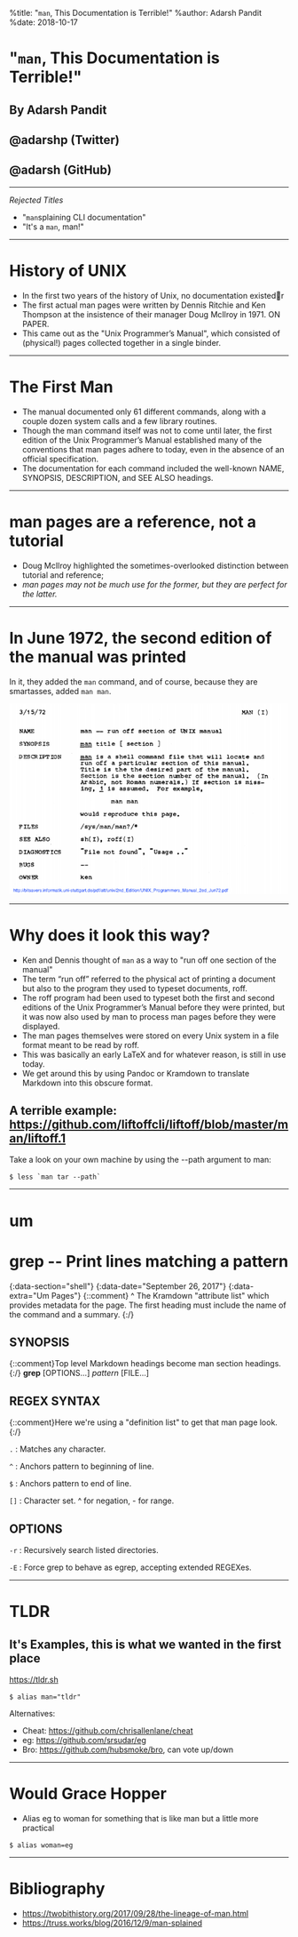 %title: "`man`, This Documentation is Terrible!"
%author: Adarsh Pandit
%date: 2018-10-17


# "`man`, This Documentation is Terrible!"

## By Adarsh Pandit
## @adarshp (Twitter)
## @adarsh (GitHub)

---

*Rejected Titles*

* "`man`splaining CLI documentation"
* "It's a `man`, man!"

---

# History of UNIX

- In the first two years of the history of Unix, no documentation existedr
- The first actual man pages were written by Dennis Ritchie and Ken Thompson at the insistence of their manager Doug McIlroy in 1971. ON PAPER.
- This came out as the "Unix Programmer’s Manual", which consisted of (physical!) pages collected together in a single binder.


---
# The First Man

- The manual documented only 61 different commands, along with a couple dozen system calls and a few library routines.
- Though the man command itself was not to come until later, the first edition of the Unix Programmer’s Manual established many of the conventions that man pages adhere to today, even in the absence of an official specification.
- The documentation for each command included the well-known NAME, SYNOPSIS, DESCRIPTION, and SEE ALSO headings.


---
# man pages are a reference, not a tutorial


- Doug McIlroy highlighted the sometimes-overlooked distinction between tutorial and reference;
- *man pages may not be much use for the former, but they are perfect for the latter.*

---
# In June 1972, the second edition of the manual was printed

In it, they added the `man` command, and of course, because they are smartasses,
added `man man`. 

![Image of man page](1972_unix_manual_man_page.png)

---

# Why does it look this way?

* Ken and Dennis thought of `man` as a way to "run off one section of the
  manual"
* The term “run off” referred to the physical act of printing a document but also to the program they used to typeset documents, roff.
* The roff program had been used to typeset both the first and second editions of the Unix Programmer’s Manual before they were printed, but it was now also used by man to process man pages before they were displayed.
* The man pages themselves were stored on every Unix system in a file format meant to be read by roff.
* This was basically an early LaTeX and for whatever reason, is still in use
  today.
* We get around this by using Pandoc or Kramdown to translate Markdown into this
  obscure format.

A terrible example: https://github.com/liftoffcli/liftoff/blob/master/man/liftoff.1
---

Take a look on your own machine by using the --path argument to man:

```
$ less `man tar --path`
```

---
# um

# grep -- Print lines matching a pattern
{:data-section="shell"}
{:data-date="September 26, 2017"}
{:data-extra="Um Pages"}
{::comment}
^ The Kramdown "attribute list" which provides metadata for the page.
The first heading must include the name of the command and a summary.
{:/}

## SYNOPSIS
{::comment}Top level Markdown headings become man section headings.{:/}
**grep** [OPTIONS...] *pattern* [FILE...]

## REGEX SYNTAX
{::comment}Here we're using a "definition list" to get that man page look.{:/}

`.`
: Matches any character.

`^`
: Anchors pattern to beginning of line.

`$`
: Anchors pattern to end of line.

`[]`
: Character set. ^ for negation, - for range.

## OPTIONS
`-r`
: Recursively search listed directories.

`-E`
: Force grep to behave as egrep, accepting extended REGEXes.

---
# TLDR

## It's Examples, this is what we wanted in the first place

https://tldr.sh

```
$ alias man="tldr"
```

Alternatives:
* Cheat: https://github.com/chrisallenlane/cheat
* eg: https://github.com/srsudar/eg
* Bro: https://github.com/hubsmoke/bro, can vote up/down

---

# Would Grace Hopper 

* Alias eg to woman for something that is like man but a little more practical

```
$ alias woman=eg
```

---

# Bibliography

* https://twobithistory.org/2017/09/28/the-lineage-of-man.html
* https://truss.works/blog/2016/12/9/man-splained
